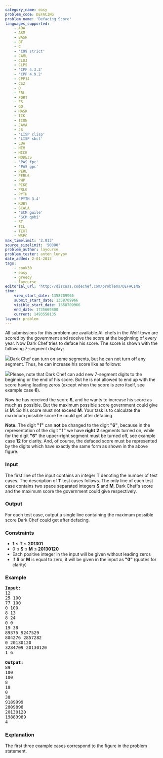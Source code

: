 ```yaml
---
category_name: easy
problem_code: DEFACING
problem_name: 'Defacing Score'
languages_supported:
    - ADA
    - ASM
    - BASH
    - BF
    - C
    - 'C99 strict'
    - CAML
    - CLOJ
    - CLPS
    - 'CPP 4.3.2'
    - 'CPP 4.9.2'
    - CPP14
    - CS2
    - D
    - ERL
    - FORT
    - FS
    - GO
    - HASK
    - ICK
    - ICON
    - JAVA
    - JS
    - 'LISP clisp'
    - 'LISP sbcl'
    - LUA
    - NEM
    - NICE
    - NODEJS
    - 'PAS fpc'
    - 'PAS gpc'
    - PERL
    - PERL6
    - PHP
    - PIKE
    - PRLG
    - PYTH
    - 'PYTH 3.4'
    - RUBY
    - SCALA
    - 'SCM guile'
    - 'SCM qobi'
    - ST
    - TCL
    - TEXT
    - WSPC
max_timelimit: '2.013'
source_sizelimit: '50000'
problem_author: laycurse
problem_tester: anton_lunyov
date_added: 2-01-2013
tags:
    - cook30
    - easy
    - greedy
    - laycurse
editorial_url: 'http://discuss.codechef.com/problems/DEFACING'
time:
    view_start_date: 1358709966
    submit_start_date: 1358709966
    visible_start_date: 1358709966
    end_date: 1735669800
    current: 1493558135
layout: problem
---
```

All submissions for this problem are available.All chefs in the Wolf town are scored by the government and receive the score at the beginning of every year. Now Dark Chef tries to deface his score. The score is shown with the following 7-segment display:

![](http://codechef.com/download/DEFACING1.png)Dark Chef can turn on some segments, but he can not turn off any segment. Thus, he can increase his score like as follows:

![](http://codechef.com/download/DEFACING2.png)Please, note that Dark Chef can add new 7-segment digits to the beginning or the end of his score. But he is not allowed to end up with the score having leading zeros (except when the score is zero itself, see example case **6**).

Now he has received the score **S**, and he wants to increase his score as much as possible. But the maximum possible score government could give is **M**. So his score must not exceed **M**. Your task is to calculate the maximum possible score he could get after defacing.

**Note.** The digit **"1"** can **not** be changed to the digit **"6"**, because in the representation of the digit **"1"** we have **right** **2** segments turned on, while for the digit **"6"** the upper-right segment must be turned off, see example case **12** for clarity. And, of course, the defaced score must be represented by the digits which have exactly the same form as shown in the above figure.

### Input

The first line of the input contains an integer **T** denoting the number of test cases. The description of **T** test cases follows. The only line of each test case contains two space separated integers **S** and **M**, Dark Chef's score and the maximum score the government could give respectively.

### Output

For each test case, output a single line containing the maximum possible score Dark Chef could get after defacing.

### Constraints

- **1** ≤ **T** ≤ **201301**
- 0 ≤ **S** ≤ **M** ≤ **20130120**
- Each positive integer in the input will be given without leading zeros
- If **S** or **M** is equal to zero, it will be given in the input as **"0"** (quotes for clarity)

### Example

<pre>
<b>Input:</b>
12
25 100
77 100
0 100
8 13
8 24
0 0
19 38
89375 9247529
804276 2857282
0 20130120
3284709 20130120
1 6

<b>Output:</b>
89
100
100
8
18
0
38
9189999
2809898
20130120
19889989
4
</pre>
### Explanation

The first three example cases correspond to the figure in the problem statement.

